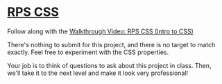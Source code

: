 # [RPS CSS](https://github.com/appdev-projects/rps-css)

Follow along with the [Walkthrough Video: RPS CSS (Intro to CSS)](https://share.descript.com/view/kjD5wS2ztvJ)

There's nothing to submit for this project, and there is no target to match exactly. Feel free to experiment with the CSS properties.

Your job is to think of questions to ask about this project in class. Then, we'll take it to the next level and make it look very professional!
